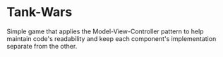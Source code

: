 # Tank-Wars

Simple game that applies the Model-View-Controller pattern to help maintain code's readability and keep each component's implementation separate from the other.
